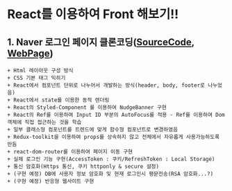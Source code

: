 # React를 이용하여 Front 해보기!!

## 1. Naver 로그인 페이지 클론코딩([SourceCode](https://github.com/1876070677/Frontend/tree/main/src/naver), [WebPage](https://blog.shbox.shop))
    + Html 레이아웃 구성 방식
    + CSS 기본 태그 익히기
    + React에서 컴포넌트 단위로 나누어서 개발하는 방식(header, body, footer로 나누었음)
    + React에서 state를 이용한 동적 렌더링
    + React의 Styled-Component 를 이용하여 NudgeBanner 구현
    + React의 Ref를 이용하여 Input ID 부분의 AutoFocus를 적용 - Ref를 이용하여 Dom 객체에 직접 접근하는 것을 학습
    + 일부 클래스형 컴포넌트를 트렌드에 맞게 함수형 컴포넌트로 변경하였음
    + Redux-toolkit을 이용하여 props를 상속하지 않고 전체에서 자유롭게 사용가능하도록 만듬
    + react-dom-router를 이용하여 페이지 이동 구현
    + 실제 로그인 기능 구현(AccessToken : 쿠키/RefreshToken : Local Storage)
    + 통신 암호화(Https 통신, 쿠키 httponly & secure 설정)
    + (구현 예정) DB에 사용자 정보 암호화 및 현재 로그인시 평문전송(RSA 암호화...?)
    + (구현 예정) 반응형 웹사이트 구현
